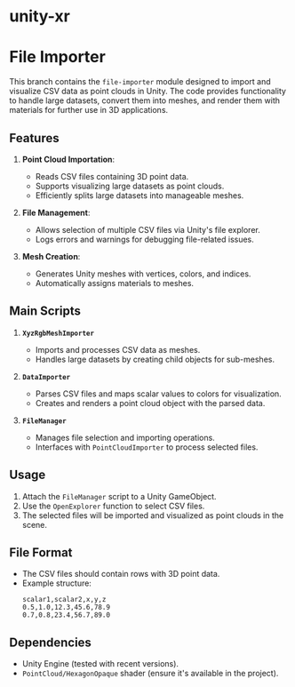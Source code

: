 # unity-xr

# File Importer

This branch contains the `file-importer` module designed to import and visualize CSV data as point clouds in Unity. The code provides functionality to handle large datasets, convert them into meshes, and render them with materials for further use in 3D applications.

## Features

1. **Point Cloud Importation**:
   - Reads CSV files containing 3D point data.
   - Supports visualizing large datasets as point clouds.
   - Efficiently splits large datasets into manageable meshes.

2. **File Management**:
   - Allows selection of multiple CSV files via Unity's file explorer.
   - Logs errors and warnings for debugging file-related issues.

3. **Mesh Creation**:
   - Generates Unity meshes with vertices, colors, and indices.
   - Automatically assigns materials to meshes.

## Main Scripts

1. **`XyzRgbMeshImporter`**
   - Imports and processes CSV data as meshes.
   - Handles large datasets by creating child objects for sub-meshes.

2. **`DataImporter`**
   - Parses CSV files and maps scalar values to colors for visualization.
   - Creates and renders a point cloud object with the parsed data.

3. **`FileManager`**
   - Manages file selection and importing operations.
   - Interfaces with `PointCloudImporter` to process selected files.

## Usage

1. Attach the `FileManager` script to a Unity GameObject.
2. Use the `OpenExplorer` function to select CSV files.
3. The selected files will be imported and visualized as point clouds in the scene.

## File Format

- The CSV files should contain rows with 3D point data.
- Example structure:
  ```csv
  scalar1,scalar2,x,y,z
  0.5,1.0,12.3,45.6,78.9
  0.7,0.8,23.4,56.7,89.0
  ```

## Dependencies

- Unity Engine (tested with recent versions).
- `PointCloud/HexagonOpaque` shader (ensure it's available in the project).
